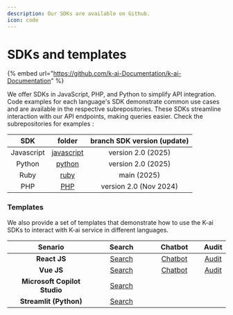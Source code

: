 ```yaml
---
description: Our SDKs are available on Github.
icon: code
---
```


# SDKs and templates

{% embed url="https://github.com/k-ai-Documentation/k-ai-Documentation" %}

We offer SDKs in JavaScript, PHP, and Python to simplify API integration. Code examples for each language's SDK demonstrate common use cases and are available in the respective subrepositories. These SDKs streamline interaction with our API endpoints, making queries easier. Check the subrepositories for examples :

|     SDK    |                             folder                            | branch SDK version (update) |
| :--------: | :-----------------------------------------------------------: | :-------------------------: |
| Javascript | [javascript](https://github.com/k-ai-Documentation/sdk-js-ts) |      version 2.0 (2025)     |
|   Python   |   [python](https://github.com/k-ai-Documentation/sdk-python)  |      version 2.0 (2025)     |
|    Ruby    |     [ruby](https://github.com/k-ai-Documentation/sdk-ruby)    |         main (2025)         |
|     PHP    |      [PHP](https://github.com/k-ai-Documentation/sdk-php)     |    version 2.0 (Nov 2024)   |

### Templates

We also provide a set of templates that demonstrate how to use the K-ai SDKs to interact with K-ai service in different languages.

<table><thead><tr><th width="295" align="center">Senario</th><th width="158" align="center">Search </th><th width="146" align="center">Chatbot</th><th align="center">Audit</th></tr></thead><tbody><tr><td align="center"><strong>React JS</strong></td><td align="center"><a href="https://github.com/k-ai-Documentation/react-demo">Search</a></td><td align="center"><a href="https://github.com/k-ai-Documentation/vue-demo-chatbot">Chatbot</a></td><td align="center"><a href="https://github.com/k-ai-Documentation/k-ai-Documentation/blob/main/vuesearchurl">Audit</a></td></tr><tr><td align="center"><strong>Vue JS</strong></td><td align="center"><a href="https://github.com/k-ai-Documentation/vue-demo">Search</a></td><td align="center"><a href="https://github.com/k-ai-Documentation/vue-demo-chatbot">Chatbot</a></td><td align="center"><a href="https://github.com/k-ai-Documentation/vue-demo-km-audit">Audit</a></td></tr><tr><td align="center"><strong>Microsoft Copilot Studio</strong> </td><td align="center"><a href="https://github.com/k-ai-Documentation/streamlit-demo">Search</a></td><td align="center"></td><td align="center"></td></tr><tr><td align="center"><strong>Streamlit (Python)</strong></td><td align="center"><a href="https://github.com/k-ai-Documentation/kai-chatbot-microsoft-copilot-studio">Search</a></td><td align="center"></td><td align="center"></td></tr></tbody></table>

